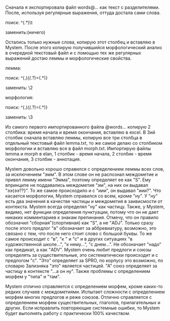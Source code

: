 Сначала я экспортировала файл words@... как текст с разделителями. После, используя регулярные выражения, оттуда достала сами слова.

поиск: ^(.*)\t

заменить:(ничего)

Остались только нужные слова, копирую этот столбец и вставляю в Mystem. После этого копирую получившийся морфологический анализ в очередной текстовый файл и с помощью тех же регулярных выражений достаю леммы и морфологические свойства.


лемма:

поиск: ^(.*)\{(.*?)\=(.*)\}

заменить: \2

морфология:

поиск: ^(.*)\{(.*?)\=(.*)\}

заменить: \3

Из самого первого импортированного файла @words... копирую 2 столбика: время начала и время окончания, вставляю в excel. В 3ий столбик сначала вставляю леммы, копирую все три столбца в отдельный текстовый файл lemma.txt, то же самое делаю со столбиком морфологии и вставляю все в файл morph.txt.
Импортирую файлы lemma и morph в elan, 1 столбик - время начала, 2 столбик - время окончания, 3 столбик - аннотация.


Mystem довольно хорошо справился с определением леммы всех слов, за исключением "эмм". В этом слове он не распознал междометие и привел лемму имени "Эмма", поэтому определяет ее как "S". Ему впринципе не поддавались междометия "эм", на них он выдавал "ээ{ээ??}".
То же самое происходило и с "иии", он выдавал "иии?".
Что касается морфологии, Mystem справился со всем, кроме "ну". У "ну" есть два значения в качестве частицы и междометия в заивисмости от контекста. Mystem всегда определял "ну" как частицу. Также, у  Mystem, видимо, нет функции определения пунктуации, потому что он не дает никаких комментариев к знакам препинания. Отмечу, что он правило обозначил "сборная"(спортивная) как "S", а не "ADJ". Только сразу после этого предлог "в" обозначает за аббревиатуру, возможно, это связано с тем, что после него стоит слово с большой буквы. То же самое происходит с "в", "к " и "с" и в других ситуациях "в художественной школе...", "к нему...", "с днем...". Не обозначает "надо" как предикат, а как "ADV". Mystem очень любит предлоги и союзы определять за существительные, это систематически происходит и с предлогом "с". "Это" определяет за SPRO, по корпусу это возможно, по словарю Зализняка "это" является частицей. "А" союз определяет за частицу в контексте "...а он ну". Также проблемы с определением морфем у "типа" и "там".

Mystem отлично справляется с определением морфем, кроме каких-то редких случаев с междометиями. Испытает сложности с определением морфем многих предлогов и реже союзов. Отлично справляется с определением морфем существительных, глаголов, прилагательных и других. Если исправлить повторяющие системные ошибки, то Mystem будет выполнять работу с практически 100% качеством.
